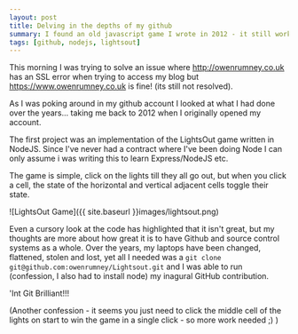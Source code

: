 ```yaml
---
layout: post
title: Delving in the depths of my github
summary: I found an old javascript game I wrote in 2012 - it still works, sort of
tags: [github, nodejs, lightsout]
---
```


This morning I was trying to solve an issue where http://owenrumney.co.uk has an SSL error when trying to access my blog but https://www.owenrumney.co.uk is fine! (its still not resolved).

As I was poking around in my github account I looked at what I had done over the years... taking me back to 2012 when I originally opened my account.

The first project was an implementation of the LightsOut game written in NodeJS. Since I've never had a contract where I've been doing Node I can only assume i was writing this to learn Express/NodeJS etc.

The game is simple, click on the lights till they all go out, but when you click a cell, the state of the horizontal and vertical adjacent cells toggle their state.

![LightsOut Game]({{ site.baseurl }}images/lightsout.png)

Even a cursory look at the code has highlighted that it isn't great, but my thoughts are more about how great it is to have Github and source control systems as a whole. Over the years, my laptops have been changed, flattened, stolen and lost, yet all I needed was a `git clone git@github.com:owenrumney/Lightsout.git` and I was able to run (confession, I also had to install node) my inagural GitHub contribution.

'Int Git Brilliant!!!

(Another confession - it seems you just need to click the middle cell of the lights on start to win the game in a single click - so more work needed ;) )